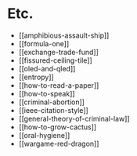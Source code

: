 # Etc.

* [[amphibious-assault-ship]]
* [[formula-one]]
* [[exchange-trade-fund]]
* [[fissured-ceiling-tile]]
* [[oled-and-qled]]
* [[entropy]]
* [[how-to-read-a-paper]]
* [[how-to-speak]]
* [[criminal-abortion]]
* [[ieee-citation-style]]
* [[general-theory-of-criminal-law]]
* [[how-to-grow-cactus]]
* [[oral-hygiene]]
* [[wargame-red-dragon]]
